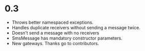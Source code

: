 # 0.3

- Throws better namespaced exceptions.
- Handles duplicate receivers without sending a message twice.
- Doesn't send a message with no receivers
- SmsMessage has mandatory constructor parameters.
- New gateways. Thanks go to contributors.


